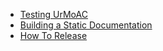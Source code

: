 * [Testing UrMoAC](DeveloperTests.md)
* [Building a Static Documentation](DeveloperStaticDocumentation.md)
* [How To Release](DeveloperHowToRelease.md)
